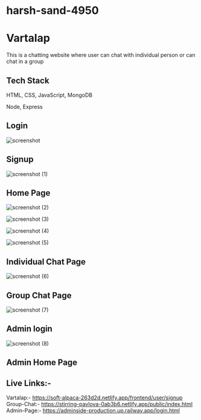 # harsh-sand-4950


# Vartalap

This is a chatting website where user can chat with individual person or can chat in a group


## Tech Stack

 HTML, CSS, JavaScript, MongoDB

 Node, Express


## Login

![screenshot](https://user-images.githubusercontent.com/108578299/237056666-d0bd548f-c261-4d74-a485-697f3815a592.png)

## Signup


![screenshot (1)](https://user-images.githubusercontent.com/108578299/237056914-e40697f9-7ceb-4740-a7d8-1ba2b89a00db.png)

## Home Page

![screenshot (2)](https://user-images.githubusercontent.com/108578299/237057560-9b3ab8db-d3ca-479d-a4af-fd0921493e4d.png)



![screenshot (3)](https://user-images.githubusercontent.com/108578299/237057918-264893a0-81bd-47f7-88da-d7a550e71052.png)

![screenshot (4)](https://user-images.githubusercontent.com/108578299/237057994-4a9b7d95-1433-4a78-bdd6-a731d548decd.png)

![screenshot (5)](https://user-images.githubusercontent.com/108578299/237057817-d41f5ab7-168a-48a1-aa73-8da5ec70a07a.png)

## Individual Chat Page

![screenshot (6)](https://user-images.githubusercontent.com/108578299/237059057-e50e54dd-d7fd-4f46-99a7-57a9d7973d07.png)

## Group Chat Page

![screenshot (7)](https://user-images.githubusercontent.com/108578299/237059249-1a80f324-06f5-4fd4-9181-f842040664ad.png)

## Admin login

![screenshot (8)](https://user-images.githubusercontent.com/108578299/237060335-3714bb86-3cba-4937-9a31-239a36e2d57c.png)

## Admin Home Page


## Live Links:-
Vartalap:- https://soft-alpaca-263d2d.netlify.app/frontend/user/signup
<br>
Group-Chat:- https://stirring-pavlova-0ab3b6.netlify.app/public/index.html
<br>
Admin-Page:- https://adminside-production.up.railway.app/login.html
